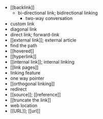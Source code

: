 - [[backlink]]
    - bi-directional link; bidirectional linking
        - two-way conversation
- custom link
- diagonal link
- direct link; forward-link
- [[external link]]; external article
- find the path
- [[hovered]]
- [[hyperlink]]
- [[internal link]]; internal linking
- [[link pages]]
- linking feature
- one way pointer
- [[orthogonal linking]]
- redirect
- [[source]]; [[reference]]
- [[truncate the link]]
- web location
- [[URL]]; [[url]]

